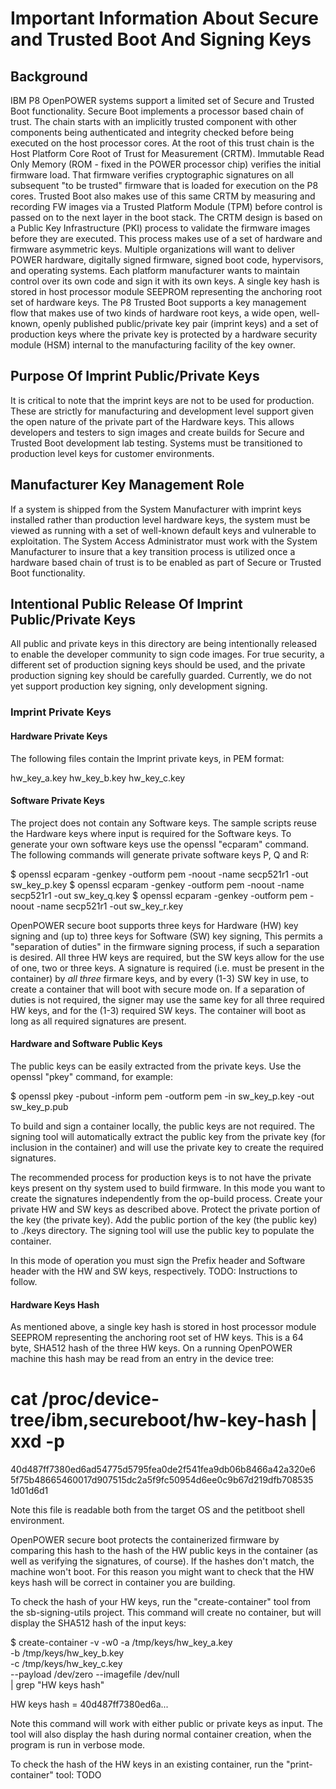 # Important Information About Secure and Trusted Boot And Signing Keys

## Background

IBM P8 OpenPOWER systems support a limited set of Secure and Trusted Boot
functionality.  Secure Boot implements a processor based chain of trust.  The
chain starts with an implicitly trusted component with other components being
authenticated and integrity checked before being executed on the host processor
cores.  At the root of this trust chain is the Host Platform Core Root of Trust
for Measurement (CRTM).  Immutable Read Only Memory (ROM - fixed in the POWER
processor chip) verifies the initial firmware load.  That firmware verifies
cryptographic signatures on all subsequent "to be trusted" firmware that is
loaded for execution on the P8 cores.  Trusted Boot also makes use of this same
CRTM by measuring and recording FW images via a Trusted Platform Module (TPM)
before control is passed on to the next layer in the boot stack.  The CRTM
design is based on a Public Key Infrastructure (PKI) process to validate the
firmware images before they are executed.  This process makes use of a set of
hardware and firmware asymmetric keys.  Multiple organizations will want to
deliver POWER hardware, digitally signed firmware, signed boot code,
hypervisors, and operating systems.  Each platform manufacturer wants to
maintain control over its own code and sign it with its own keys.  A single key
hash is stored in host processor module SEEPROM representing the anchoring root
set of hardware keys.  The P8 Trusted Boot supports a key management flow that
makes use of two kinds of hardware root keys, a wide open, well-known, openly
published public/private key pair (imprint keys) and a set of production keys
where the private key is protected by a hardware security module (HSM) internal
to the manufacturing facility of the key owner.

## Purpose Of Imprint Public/Private Keys

It is critical to note that the imprint keys are not to be used for production.
These are strictly for manufacturing and development level support given the
open nature of the private part of the Hardware keys.  This allows developers
and testers to sign images and create builds for Secure and Trusted Boot
development lab testing.  Systems must be transitioned to production level
keys for customer environments.

## Manufacturer Key Management Role

If a system is shipped from the System Manufacturer with imprint keys installed
rather than production level hardware keys, the system must be viewed as running
with a set of well-known default keys and vulnerable to exploitation.  The
System Access Administrator must work with the System Manufacturer to insure
that a key transition process is utilized once a hardware based chain of trust
is to be enabled as part of Secure or Trusted Boot functionality.

## Intentional Public Release Of Imprint Public/Private Keys

All public and private keys in this directory are being intentionally released
to enable the developer community to sign code images.  For true security, a
different set of production signing keys should be used, and the private
production signing key should be carefully guarded.  Currently, we do not yet
support production key signing, only development signing.

### Imprint Private Keys

#### Hardware Private Keys

The following files contain the Imprint private keys, in PEM format:

hw_key_a.key
hw_key_b.key
hw_key_c.key

#### Software Private Keys

The project does not contain any Software keys.  The sample scripts reuse the
Hardware keys where input is required for the Software keys.  To generate your
own software keys use the openssl "ecparam" command.  The following commands
will generate private software keys P, Q and R:

$ openssl ecparam -genkey -outform pem -noout -name secp521r1 -out sw_key_p.key
$ openssl ecparam -genkey -outform pem -noout -name secp521r1 -out sw_key_q.key
$ openssl ecparam -genkey -outform pem -noout -name secp521r1 -out sw_key_r.key

OpenPOWER secure boot supports three keys for Hardware (HW) key signing and (up
to) three keys for Software (SW) key signing,  This permits a "separation of
duties" in the firmware signing process, if such a separation is desired.  All
three HW keys are required, but the SW keys allow for the use of one, two or
three keys.  A signature is required (i.e. must be present in the container) by
*all three* firmare keys, and by every (1-3) SW key in use, to create a
container that will boot with secure mode on.  If a separation of duties is not
required, the signer may use the same key for all three required HW keys, and
for the (1-3) required SW keys.  The container will boot as long as all required
signatures are present.

#### Hardware and Software Public Keys

The public keys can be easily extracted from the private keys.  Use the openssl
"pkey" command, for example:

$ openssl pkey -pubout -inform pem -outform pem -in sw_key_p.key -out sw_key_p.pub

To build and sign a container locally, the public keys are not required.  The
signing tool will automatically extract the public key from the private key (for
inclusion in the container) and will use the private key to create the required
signatures.

The recommended process for production keys is to not have the private keys
present on thy system used to build firmware.  In this mode you want to create
the signatures independently from the op-build process.  Create your private HW
and SW keys as described above.  Protect the private portion of the key (the
private key).  Add the public portion of the key (the public key) to ./keys
directory.  The signing tool will use the public key to populate the container.

In this mode of operation you must sign the Prefix header and Software header
with the HW and SW keys, respectively.  TODO: Instructions to follow.

#### Hardware Keys Hash

As mentioned above, a single key hash is stored in host processor module SEEPROM
representing the anchoring root set of HW keys.  This is a 64 byte, SHA512 hash
of the three HW keys.  On a running OpenPOWER machine this hash may be read from
an entry in the device tree:

# cat /proc/device-tree/ibm,secureboot/hw-key-hash | xxd -p
40d487ff7380ed6ad54775d5795fea0de2f541fea9db06b8466a42a320e6
5f75b48665460017d907515dc2a5f9fc50954d6ee0c9b67d219dfb708535
1d01d6d1

Note this file is readable both from the target OS and the petitboot shell
environment.

OpenPOWER secure boot protects the containerized firmware by comparing this hash
to the hash of the HW public keys in the container (as well as verifying the
signatures, of course).  If the hashes don't match, the machine won't boot.  For
this reason you might want to check that the HW keys hash will be correct in
container you are building.

To check the hash of your HW keys, run the "create-container" tool from the
sb-signing-utils project.  This command will create no container, but will
display the SHA512 hash of the input keys:

$ create-container -v -w0 -a /tmp/keys/hw_key_a.key \
                          -b /tmp/keys/hw_key_b.key \
                          -c /tmp/keys/hw_key_c.key \
                          --payload /dev/zero --imagefile /dev/null \
                          | grep "HW keys hash"

HW keys hash = 40d487ff7380ed6a...

Note this command will work with either public or private keys as input.  The
tool will also display the hash during normal container creation, when the
program is run in verbose mode.

To check the hash of the HW keys in an existing container, run the
"print-container" tool: TODO
